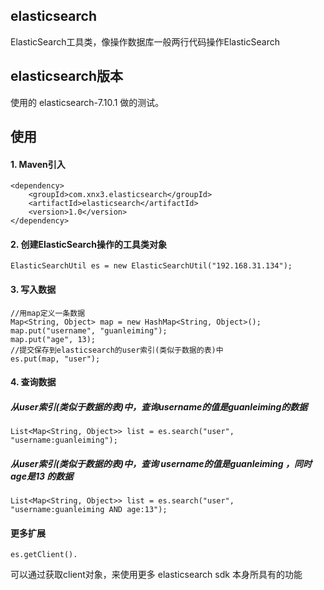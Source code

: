 ## elasticsearch
ElasticSearch工具类，像操作数据库一般两行代码操作ElasticSearch

## elasticsearch版本
使用的 elasticsearch-7.10.1 做的测试。

## 使用
#### 1. Maven引入
````
<dependency>
	<groupId>com.xnx3.elasticsearch</groupId>
	<artifactId>elasticsearch</artifactId>
	<version>1.0</version>
</dependency>
````

#### 2. 创建ElasticSearch操作的工具类对象
````
ElasticSearchUtil es = new ElasticSearchUtil("192.168.31.134");
````

#### 3. 写入数据
````
//用map定义一条数据
Map<String, Object> map = new HashMap<String, Object>();
map.put("username", "guanleiming");
map.put("age", 13);
//提交保存到elasticsearch的user索引(类似于数据的表)中
es.put(map, "user");
````

#### 4. 查询数据

##### 从user索引(类似于数据的表)中，查询username的值是guanleiming的数据
````
List<Map<String, Object>> list = es.search("user", "username:guanleiming");
````

##### 从user索引(类似于数据的表)中，查询 username的值是guanleiming ，同时 age是13 的数据
````
List<Map<String, Object>> list = es.search("user", "username:guanleiming AND age:13");
````

#### 更多扩展
````
es.getClient().
````
可以通过获取client对象，来使用更多 elasticsearch sdk 本身所具有的功能